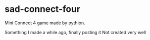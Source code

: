 # sad-connect-four
Mini Connect 4 game made by pythion. 

Something I made a while ago, finally posting it
Not created very well

